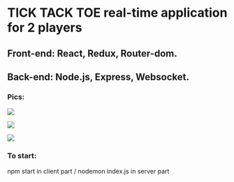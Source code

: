 # TICK TACK TOE real-time application for 2 players
## Front-end: React, Redux, Router-dom. 
## Back-end: Node.js, Express, Websocket.
### Pics:
![](https://i.imgur.com/F7R9hTu.png)


![](https://i.imgur.com/BooaccR.png)


![](https://i.imgur.com/9gEGVn3.png)



### To start:
npm start in client part /
nodemon index.js in server part